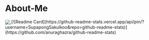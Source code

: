 # About-Me

<a href="https://github.com/anuraghazra/convoychat">
  <img align="center" src="https://github-readme-stats.vercel.app/api/top-langs/?username=SupapongSakulkoo" />
</a>
[![Readme Card](https://github-readme-stats.vercel.app/api/pin/?username=SupapongSakulkoo&repo=github-readme-stats)](https://github.com/anuraghazra/github-readme-stats)
